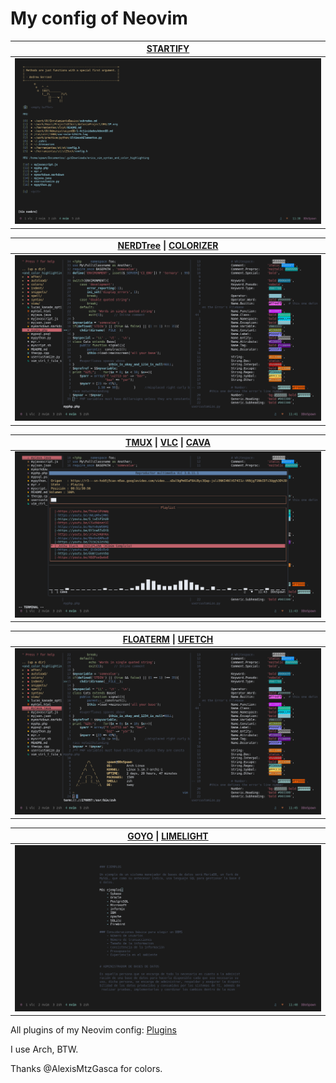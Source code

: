 # My config of Neovim

| [STARTIFY](https://github.com/mhinz/vim-startify.git) |
| -- |
| ![Startify](img/Startify.png) |

| [NERDTree](https://github.com/preservim/nerdtree.git) \| [COLORIZER](https://github.com/chrisbra/Colorizer.git) |
| -- |
| ![Colors](img/Colors.png)

| [TMUX](https://github.com/tmux/tmux) \|  [VLC](https://github.com/videolan/vlc.git) \| [CAVA](https://github.com/karlstav/cava.git)|
| -- |
| ![Multiterm](img/Multiterm.png) |

| [FLOATERM](https://github.com/voldikss/vim-floaterm) \| [UFETCH](https://gitlab.com/jschx/ufetch.git) |
| -- |
| ![Ufetch](img/Ufetch.png)

| [GOYO](https://github.com/junegunn/goyo.vim.git) \| [LIMELIGHT](https://github.com/junegunn/limelight.vim.git) |
| -- |
| ![Markdown](img/Markdown.png)

All plugins of my Neovim config: [Plugins](https://github.com/spawmc/Neovim-SFW/blob/main/env/plugins.vim)

I use Arch, BTW.


Thanks @AlexisMtzGasca for colors.
